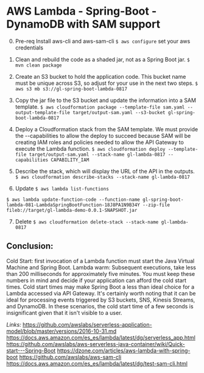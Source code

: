 # AWS Lambda - Spring-Boot - DynamoDB with SAM support

0. Pre-req Install aws-cli and aws-sam-cli
```$ aws configure```
set your aws credentials

1. Clean and rebuild the code as a shaded jar, not as a Spring Boot jar.
```$ mvn clean package```

2. Create an S3 bucket to hold the application code. This bucket name must be unique across S3, so adjust for your use in the next two steps.
```$ aws s3 mb s3://gl-spring-boot-lambda-0817```

3. Copy the jar file to the S3 bucket and update the information into a SAM template.
```$ aws cloudformation package --template-file sam.yaml --output-template-file target/output-sam.yaml --s3-bucket gl-spring-boot-lambda-0817```

4. Deploy a Cloudformation stack from the SAM template. We must provide the --capabilities to allow the deploy to succeed because SAM will be creating IAM roles and policies needed to allow the API Gateway to execute the Lambda function.
```$ aws cloudformation deploy --template-file target/output-sam.yaml --stack-name gl-lambda-0817 --capabilities CAPABILITY_IAM```

5. Describe the stack, which will display the URL of the API in the outputs.
```$ aws cloudformation describe-stacks --stack-name gl-lambda-0817```

6. Update
```$ aws lambda list-functions```

```$ aws lambda update-function-code --function-name gl-spring-boot-lambda-081-LambdaSpringBootFunction-18J8PA1N9B34Y --zip-file fileb://target/gl-lambda-demo-0.0.1-SNAPSHOT.jar```

7. Delete
```$ aws cloudformation delete-stack --stack-name gl-lambda-0817```


## Conclusion:

Cold Start: first invocation of a Lambda function must start the Java Virtual Machine and Spring Boot.
Lambda warm: Subsequent executions, take less than 200 milliseconds for approximately five minutes.
You must keep these numbers in mind and decide if your application can afford the cold start times.
Cold start times may make Spring Boot a less than ideal choice for a Lambda accessed via API Gateway. It's certainly worth noting that it can be ideal for processing events triggered by S3 buckets, SNS, Kinesis Streams, and DynamoDB. In these scenarios, the cold start time of a few seconds is insignificant given that it isn't visible to a user.



_Links:_
https://github.com/awslabs/serverless-application-model/blob/master/versions/2016-10-31.md
https://docs.aws.amazon.com/es_es/lambda/latest/dg/serverless_app.html
https://github.com/awslabs/aws-serverless-java-container/wiki/Quick-start---Spring-Boot
https://dzone.com/articles/aws-lambda-with-spring-boot
https://github.com/awslabs/aws-sam-cli
https://docs.aws.amazon.com/es_es/lambda/latest/dg/test-sam-cli.html